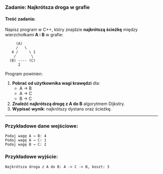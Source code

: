 ### **Zadanie: Najkrótsza droga w grafie**  

#### **Treść zadania:**  
Napisz program w C++, który znajdzie **najkrótszą ścieżkę** między wierzchołkami **A** i **B** w grafie:  

```
     (A)
     /   \
   4 /     \ 1
    /       \
  (B) ---- (C)
      2
```

Program powinien:  
1. **Pobrać od użytkownika wagi krawędzi** dla:  
   - A → B  
   - A → C  
   - B → C  
2. **Znaleźć najkrótszą drogę z A do B** algorytmem Dijkstry.  
3. **Wypisać wynik**: najkrótszy dystans oraz ścieżkę.  

---

### **Przykładowe dane wejściowe:**  
```
Podaj wagę A → B: 4
Podaj wagę A → C: 1
Podaj wagę B → C: 2
```

### **Przykładowe wyjście:**  
```
Najkrótsza droga z A do B: A -> C -> B, koszt: 3
```
